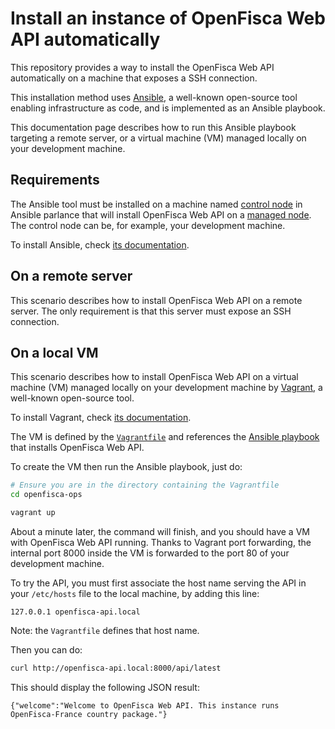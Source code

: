 # Install an instance of OpenFisca Web API automatically

This repository provides a way to install the OpenFisca Web API automatically on a machine that exposes a SSH connection.

This installation method uses [Ansible](https://www.ansible.com/), a well-known open-source tool enabling infrastructure as code, and is implemented as an Ansible playbook.

This documentation page describes how to run this Ansible playbook targeting a remote server, or a virtual machine (VM) managed locally on your development machine.

## Requirements

The Ansible tool must be installed on a machine named [control node](https://docs.ansible.com/ansible/latest/network/getting_started/basic_concepts.html#control-node) in Ansible parlance that will install OpenFisca Web API on a [managed node](https://docs.ansible.com/ansible/latest/network/getting_started/basic_concepts.html#managed-nodes). The control node can be, for example, your development machine.

To install Ansible, check [its documentation](https://docs.ansible.com/ansible/latest/installation_guide/intro_installation.html).

## On a remote server

This scenario describes how to install OpenFisca Web API on a remote server. The only requirement is that this server must expose an SSH connection.

## On a local VM

This scenario describes how to install OpenFisca Web API on a virtual machine (VM) managed locally on your development machine by [Vagrant](https://www.vagrantup.com/), a well-known open-source tool.

To install Vagrant, check [its documentation](https://www.vagrantup.com/docs/installation).

The VM is defined by the [`Vagrantfile`](../Vagrantfile) and references the [Ansible playbook](../ansible/openfisca-api.yml) that installs OpenFisca Web API.

To create the VM then run the Ansible playbook, just do:

```bash
# Ensure you are in the directory containing the Vagrantfile
cd openfisca-ops

vagrant up
```

About a minute later, the command will finish, and you should have a VM with OpenFisca Web API running. Thanks to Vagrant port forwarding, the internal port 8000 inside the VM is forwarded to the port 80 of your development machine.

To try the API, you must first associate the host name serving the API in your `/etc/hosts` file to the local machine, by adding this line:

```text
127.0.0.1 openfisca-api.local
```

Note: the `Vagrantfile` defines that host name.

Then you can do:

```bash
curl http://openfisca-api.local:8000/api/latest
```

This should display the following JSON result:

```text
{"welcome":"Welcome to OpenFisca Web API. This instance runs OpenFisca-France country package."}
```
